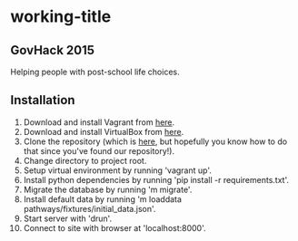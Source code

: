 # working-title

## GovHack 2015 

Helping people with post-school life choices.

## Installation
1. Download and install Vagrant from [here](http://www.vagrantup.com/downloads).
2. Download and install VirtualBox from [here](https://www.virtualbox.org/wiki/Downloads).
3. Clone the repository (which is [here](https://github.com/working-title/working-title), but hopefully you know how to do that since you've found our repository!).
4. Change directory to project root.
5. Setup virtual environment by running 'vagrant up'.
6. Install python dependencies by running 'pip install -r requirements.txt'.
7. Migrate the database by running 'm migrate'.
8. Install default data by running 'm loaddata pathways/fixtures/initial_data.json'.
9. Start server with 'drun'.
10. Connect to site with browser at 'localhost:8000'.
